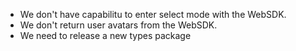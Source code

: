 - We don't have capabilitu to enter select mode with the WebSDK.
- We don't return user avatars from the WebSDK.
- We need to release a new types package
